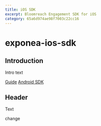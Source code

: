 ```yaml
---
title: iOS SDK
excerpt: Bloomreach Engagement SDK for iOS
category: 65a6d974ae98f7003c22cc16
---
```


# exponea-ios-sdk

## Introduction
Intro text

[Guide](../guide.md) 
[Android SDK](./android-sdk.md) 


## Header

Text

change


